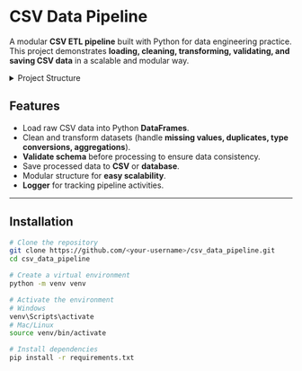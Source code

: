 # CSV Data Pipeline

A modular **CSV ETL pipeline** built with Python for data engineering practice.  
This project demonstrates **loading, cleaning, transforming, validating, and saving CSV data** in a scalable and modular way.

<details>
  <summary>Project Structure</summary>


## Project Structure

csv_data_pipeline/
├── data/
│ ├── raw/ # Original CSV files
│ └── processed/ # Cleaned and transformed output
├── scripts/
│ ├── data_loader.py # Load CSV files into DataFrames
│ ├── data_cleaner.py # Clean missing values, duplicates, type conversions
│ ├── data_transformer.py # Transform columns, feature engineering, aggregations
│ ├── data_saver.py # Save cleaned data to CSV or database
├── utils/
│ ├── logger.py # Logger for all operations
│ └── schema_validator.py # Validate schema, check column names/types
├── main.py # Script to run full pipeline
└── requirements.txt # Project dependencies


</details>

## Features

- Load raw CSV data into Python **DataFrames**.
- Clean and transform datasets (handle **missing values, duplicates, type conversions, aggregations**).
- **Validate schema** before processing to ensure data consistency.
- Save processed data to **CSV** or **database**.
- Modular structure for **easy scalability**.
- **Logger** for tracking pipeline activities.

---

## Installation

```bash
# Clone the repository
git clone https://github.com/<your-username>/csv_data_pipeline.git
cd csv_data_pipeline

# Create a virtual environment
python -m venv venv

# Activate the environment
# Windows
venv\Scripts\activate
# Mac/Linux
source venv/bin/activate

# Install dependencies
pip install -r requirements.txt